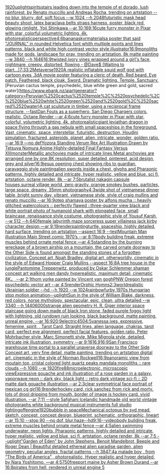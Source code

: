 [1920](https://www.ebank.nz/aiartgenerator?category=1920)[uplight](https://www.ebank.nz/aiartgenerator?category=uplight)[spirits](https://www.ebank.nz/aiartgenerator?category=spirits)[stairs leading down into the temple of el dorado, lush rainforest, by Renato muccillo and Andreas Rocha, trending on artstation --no blur, blurry, dof, soft focus --w 1024 --h 2048](https://www.ebank.nz/aiartgenerator?category=stairs%2520leading%2520down%2520into%2520the%2520temple%2520of%2520el%2520dorado%2C%2520lush%2520rainforest%2C%2520by%2520Renato%2520muccillo%2520and%2520Andreas%2520Rocha%2C%2520trending%2520on%2520artstation%2520--no%2520blur%2C%2520blurry%2C%2520dof%2C%2520soft%2520focus%2520--w%25201024%2520--h%25202048)[futuristic mask head beauty shoot, latex baraclava belts straps harness, poster, black red, glowing rimlight, Yoji Shinkawa --ar 10:16](https://www.ebank.nz/aiartgenerator?category=futuristic%2520mask%2520head%2520beauty%2520shoot%2C%2520latex%2520baraclava%2520belts%2520straps%2520harness%2C%2520poster%2C%2520black%2520red%2C%2520glowing%2520rimlight%2C%2520Yoji%2520Shinkawa%2520--ar%252010%3A16)[9:16](https://www.ebank.nz/aiartgenerator?category=9%3A16)[cute furry monster in Pixar with star, colorful,volumetric lighting, 4k, photorealistic](https://www.ebank.nz/aiartgenerator?category=cute%2520furry%2520monster%2520in%2520Pixar%2520with%2520star%2C%2520colorful%2Cvolumetric%2520lighting%2C%25204k%2C%2520photorealistic)[perspective](https://www.ebank.nz/aiartgenerator?category=perspective)[4:6](https://www.ebank.nz/aiartgenerator?category=4%3A6)[banana](https://www.ebank.nz/aiartgenerator?category=banana)[](https://www.ebank.nz/aiartgenerator?category=)[skyr](https://www.ebank.nz/aiartgenerator?category=skyr)[materials](https://www.ebank.nz/aiartgenerator?category=materials)[a poster that said "JOURNAL" in rounded Helvetica font whith multiple points and lines patterns, black and white high contrast vector style illustrator](https://www.ebank.nz/aiartgenerator?category=a%2520poster%2520that%2520said%2520%22JOURNAL%22%2520in%2520rounded%2520Helvetica%2520font%2520whith%2520multiple%2520points%2520and%2520lines%2520patterns%2C%2520black%2520and%2520white%2520high%2520contrast%2520vector%2520style%2520illustrator)[16:9](https://www.ebank.nz/aiartgenerator?category=16%3A9)[](https://www.ebank.nz/aiartgenerator?category=)[monoliths made for gods, landscape for pray, trending on artstation, 8k matte painting --w 3840 --h 1646](https://www.ebank.nz/aiartgenerator?category=monoliths%2520made%2520for%2520gods%2C%2520landscape%2520for%2520pray%2C%2520trending%2520on%2520artstation%2C%25208k%2520matte%2520painting%2520--w%25203840%2520--h%25201646)[16:9](https://www.ebank.nz/aiartgenerator?category=16%3A9)[twisted ivory vines wrapped around a girl's face, nightmare, creepy, distorted, flowing - @Dave$ (Waiting to start...)](https://www.ebank.nz/aiartgenerator?category=twisted%2520ivory%2520vines%2520wrapped%2520around%2520a%2520girl%27s%2520face%2C%2520nightmare%2C%2520creepy%2C%2520distorted%2C%2520flowing%2520-%2520%40Dave%24%2520%28Waiting%2520to%2520start...%29)[7:3](https://www.ebank.nz/aiartgenerator?category=7%3A3)[3:2](https://www.ebank.nz/aiartgenerator?category=3%3A2)[Metaverse](https://www.ebank.nz/aiartgenerator?category=Metaverse)[1920](https://www.ebank.nz/aiartgenerator?category=1920)[A realistic inflatable squid wolf god with cartoon eyes ,3d](https://www.ebank.nz/aiartgenerator?category=A%2520realistic%2520inflatable%2520squid%2520wolf%2520god%2520with%2520cartoon%2520eyes%2520%2C3d)[A movie poster featuring a cleric of death. Red beard. Eye patch. Feathered, black cloak. Sword. Dramatic lighting. Temple. Sanctuary.](https://www.ebank.nz/aiartgenerator?category=A%2520movie%2520poster%2520featuring%2520a%2520cleric%2520of%2520death.%2520Red%2520beard.%2520Eye%2520patch.%2520Feathered%2C%2520black%2520cloak.%2520Sword.%2520Dramatic%2520lighting.%2520Temple.%2520Sanctuary.)[Peruvian cactus temple, psychedelic, blue white green and gold, sacred water](https://www.ebank.nz/aiartgenerator?category=Peruvian%2520cactus%2520temple%2C%2520psychedelic%2C%2520blue%2520white%2520green%2520and%2520gold%2C%2520sacred%2520water)[A cat sculpture in timber, using a reciprocal frame structure, --fast](https://www.ebank.nz/aiartgenerator?category=A%2520cat%2520sculpture%2520in%2520timber%2C%2520using%2520a%2520reciprocal%2520frame%2520structure%2C%2520--fast)[](https://www.ebank.nz/aiartgenerator?category=)[Dan Fouts as a superhero, San Diego Chargers colors, realistic, Octane Render --ar 4:6](https://www.ebank.nz/aiartgenerator?category=Dan%2520Fouts%2520as%2520a%2520superhero%2C%2520San%2520Diego%2520Chargers%2520colors%2C%2520realistic%2C%2520Octane%2520Render%2520--ar%25204%3A6)[cute furry monster in Pixar with star, colorful, volumetric lighting, 4k, photorealistic](https://www.ebank.nz/aiartgenerator?category=cute%2520furry%2520monster%2520in%2520Pixar%2520with%2520star%2C%2520colorful%2C%2520volumetric%2520lighting%2C%25204k%2C%2520photorealistic)[giant leviathan dragon in space flying through a gas nebula with small spaceships in the foreground. Vast, cinematic, space, interstellar, futuristic, destruction, Houdini simulation, fractured, asteroids, planet, alien, intricate, wonder, golden ratio, —ar 16:9 —no def](https://www.ebank.nz/aiartgenerator?category=giant%2520leviathan%2520dragon%2520in%2520space%2520flying%2520through%2520a%2520gas%2520nebula%2520with%2520small%2520spaceships%2520in%2520the%2520foreground.%2520Vast%2C%2520cinematic%2C%2520space%2C%2520interstellar%2C%2520futuristic%2C%2520destruction%2C%2520Houdini%2520simulation%2C%2520fractured%2C%2520asteroids%2C%2520planet%2C%2520alien%2C%2520intricate%2C%2520wonder%2C%2520golden%2520ratio%2C%2520%E2%80%94ar%252016%3A9%2520%E2%80%94no%2520def)[Yozora Standing Verum Rex Art Illustration Drawn by Tetsuya Nomura Anime Highly-detailed Final Fantasy Versus XIII](https://www.ebank.nz/aiartgenerator?category=Yozora%2520Standing%2520Verum%2520Rex%2520Art%2520Illustration%2520Drawn%2520by%2520Tetsuya%2520Nomura%2520Anime%2520Highly-detailed%2520Final%2520Fantasy%2520Versus%2520XIII)[monster](https://www.ebank.nz/aiartgenerator?category=monster)[Metallic anchovies made of intricate lines,Metal anchovies are arranged one by one,8K resolution, super detailed, pinterest, acid design, grey and silver](https://www.ebank.nz/aiartgenerator?category=Metallic%2520anchovies%2520made%2520of%2520intricate%2520lines%2CMetal%2520anchovies%2520are%2520arranged%2520one%2520by%2520one%2C8K%2520resolution%2C%2520super%2520detailed%2C%2520pinterest%2C%2520acid%2520design%2C%2520grey%2520and%2520silver)[16:9](https://www.ebank.nz/aiartgenerator?category=16%3A9)[jesus opening chest showing ribs to guardian, caravaggio style painting](https://www.ebank.nz/aiartgenerator?category=jesus%2520opening%2520chest%2520showing%2520ribs%2520to%2520guardian%2C%2520caravaggio%2520style%2520painting)[alien swords inside a chest, glyphs and Pharaonic patterns, highly detailed and intricate, hyper realistic, yellow and blue, sci fi, artstation, octane render, 8k --ar 7:5](https://www.ebank.nz/aiartgenerator?category=alien%2520swords%2520inside%2520a%2520chest%2C%2520glyphs%2520and%2520Pharaonic%2520patterns%2C%2520highly%2520detailed%2520and%2520intricate%2C%2520hyper%2520realistic%2C%2520yellow%2520and%2520blue%2C%2520sci%2520fi%2C%2520artstation%2C%2520octane%2520render%2C%25208k%2520--ar%25207%3A5)[brutalist nakagin capsule houses,surreal village world, zero gravity, orange smokey bushes, particles, large space, dreamy, 35mm photography](https://www.ebank.nz/aiartgenerator?category=brutalist%2520nakagin%2520capsule%2520houses%2Csurreal%2520village%2520world%2C%2520zero%2520gravity%2C%2520orange%2520smokey%2520bushes%2C%2520particles%2C%2520large%2520space%2C%2520dreamy%2C%252035mm%2520photography)[4:3](https://www.ebank.nz/aiartgenerator?category=4%3A3)[wide shot of vietnamese dinner table, bright sunny day, vibrant, vietnamese style, style of craig mullins and renato muccillo --ar 16:9](https://www.ebank.nz/aiartgenerator?category=wide%2520shot%2520of%2520vietnamese%2520dinner%2520table%2C%2520bright%2520sunny%2520day%2C%2520vibrant%2C%2520vietnamese%2520style%2C%2520style%2520of%2520craig%2520mullins%2520and%2520renato%2520muccillo%2520--ar%252016%3A9)[otep shamaya poster by alfons mucha :: heavily glitched watercolours :: perfectly flawed ::](https://www.ebank.nz/aiartgenerator?category=otep%2520shamaya%2520poster%2520by%2520alfons%2520mucha%2520%3A%3A%2520heavily%2520glitched%2520watercolours%2520%3A%3A%2520perfectly%2520flawed%2520%3A%3A)[three-quarter view black and white portrait photo of humanoid shark with elongated face, small braincase, renaissance style costume, photographic style of Yousuf Karsh, --w 512 --h 640](https://www.ebank.nz/aiartgenerator?category=three-quarter%2520view%2520black%2520and%2520white%2520portrait%2520photo%2520of%2520humanoid%2520shark%2520with%2520elongated%2520face%2C%2520small%2520braincase%2C%2520renaissance%2520style%2520costume%2C%2520photographic%2520style%2520of%2520Yousuf%2520Karsh%2C%2520--w%2520512%2520--h%2520640)[female labyrinth maze sorceress super villainess jack kirby  character design —ar 9:19](https://www.ebank.nz/aiartgenerator?category=female%2520labyrinth%2520maze%2520sorceress%2520super%2520villainess%2520jack%2520kirby%2520%2520character%2520design%2520%E2%80%94ar%25209%3A19)[render](https://www.ebank.nz/aiartgenerator?category=render)[painting](https://www.ebank.nz/aiartgenerator?category=painting)[turtle, spaceship, highly detailed, hard surface, trending on artstation --aspect 16:9 --test](https://www.ebank.nz/aiartgenerator?category=turtle%2C%2520spaceship%2C%2520highly%2520detailed%2C%2520hard%2520surface%2C%2520trending%2520on%2520artstation%2520--aspect%252016%3A9%2520--test)[Mountain Man illustration Main Street comic 1970’s --ar 8:11](https://www.ebank.nz/aiartgenerator?category=Mountain%2520Man%2520illustration%2520Main%2520Street%2520comic%25201970%E2%80%99s%2520--ar%25208%3A11)[body building freak, extreme muscles behind ornate metal fence —ar 4:5](https://www.ebank.nz/aiartgenerator?category=body%2520building%2520freak%2C%2520extreme%2520muscles%2520behind%2520ornate%2520metal%2520fence%2520%E2%80%94ar%25204%3A5)[standing by the burning wreckage of a brown airship on a mountain, the carved ornate doorway to the Other Side is found amongst the standing stones of a forgotten civilization. Concept art, Noah Bradley, digital art, otherworldly, cinematic in the style of Edward Hopper Craig Mullins --aspect 16:8](https://www.ebank.nz/aiartgenerator?category=standing%2520by%2520the%2520burning%2520wreckage%2520of%2520a%2520brown%2520airship%2520on%2520a%2520mountain%2C%2520the%2520carved%2520ornate%2520doorway%2520to%2520the%2520Other%2520Side%2520is%2520found%2520amongst%2520the%2520standing%2520stones%2520of%2520a%2520forgotten%2520civilization.%2520Concept%2520art%2C%2520Noah%2520Bradley%2C%2520digital%2520art%2C%2520otherworldly%2C%2520cinematic%2520in%2520the%2520style%2520of%2520Edward%2520Hopper%2520Craig%2520Mullins%2520--aspect%252016%3A8)[A tree house in the jungle](https://www.ebank.nz/aiartgenerator?category=A%2520tree%2520house%2520in%2520the%2520jungle)[Pantomime Treppenwitz, produced by Oskar Schlemmer shaman concept art walking men dandy hyperealistic, maximum detail, cinematic 8K， --ar 2:1](https://www.ebank.nz/aiartgenerator?category=Pantomime%2520Treppenwitz%2C%2520produced%2520by%2520Oskar%2520Schlemmer%2520shaman%2520concept%2520art%2520walking%2520men%2520dandy%2520hyperealistic%2C%2520maximum%2520detail%2C%2520cinematic%25208K%EF%BC%8C%2520--ar%25202%3A1)[thom yorke painted by Vincent van gogh](https://www.ebank.nz/aiartgenerator?category=thom%2520yorke%2520painted%2520by%2520Vincent%2520van%2520gogh)[PNW Oregon forest psychedelic vector art --ar 4:5](https://www.ebank.nz/aiartgenerator?category=PNW%2520Oregon%2520forest%2520psychedelic%2520vector%2520art%2520--ar%25204%3A5)[render](https://www.ebank.nz/aiartgenerator?category=render)[Orphic Hymns](https://www.ebank.nz/aiartgenerator?category=Orphic%2520Hymns)[2:3](https://www.ebank.nz/aiartgenerator?category=2%3A3)[world](https://www.ebank.nz/aiartgenerator?category=world)[realistic Ukrainian soldier --hd --h 1920 --w 1024](https://www.ebank.nz/aiartgenerator?category=realistic%2520Ukrainian%2520soldier%2520--hd%2520--h%25201920%2520--w%25201024)[rainbow](https://www.ebank.nz/aiartgenerator?category=rainbow)[furby 1970s Hungarian stop motion animation](https://www.ebank.nz/aiartgenerator?category=furby%25201970s%2520Hungarian%2520stop%2520motion%2520animation)[--uplight](https://www.ebank.nz/aiartgenerator?category=--uplight)[Sun in the style of William Blake, darkness, red colors, norse mythology, spectacular, epic, clean, ultra detailed --w 3340 --h 1440](https://www.ebank.nz/aiartgenerator?category=Sun%2520in%2520the%2520style%2520of%2520William%2520Blake%2C%2520darkness%2C%2520red%2520colors%2C%2520norse%2520mythology%2C%2520spectacular%2C%2520epic%2C%2520clean%2C%2520ultra%2520detailed%2520--w%25203340%2520--h%25201440)[6000](https://www.ebank.nz/aiartgenerator?category=6000)[strange alien geometry H. R. Giger interior space staircase going down made of black Iron stone, faded purple foggy light with lightning, old rundown ruin looking, black background, matte painting, unreal engine, --ar 16:9](https://www.ebank.nz/aiartgenerator?category=strange%2520alien%2520geometry%2520H.%2520R.%2520Giger%2520interior%2520space%2520staircase%2520going%2520down%2520made%2520of%2520black%2520Iron%2520stone%2C%2520faded%2520purple%2520foggy%2520light%2520with%2520lightning%2C%2520old%2520rundown%2520ruin%2520looking%2C%2520black%2520background%2C%2520matte%2520painting%2C%2520unreal%2520engine%2C%2520--ar%252016%3A9)[20:9](https://www.ebank.nz/aiartgenerator?category=20%3A9)[electric](https://www.ebank.nz/aiartgenerator?category=electric)[450](https://www.ebank.nz/aiartgenerator?category=450)[4:5](https://www.ebank.nz/aiartgenerator?category=4%3A5)[vanessa ives, expressive, femenine, spirit,  , Tarot Card, Straight lines, alien language, chakras, tarot card, perfect eye alignment, perfect facial features, golden ratio, Peter Mohrbacher style, Marc Simonetti style, Mike Mignola style, detailed, intricate ink illustration, symmetry --ar 9:16](https://www.ebank.nz/aiartgenerator?category=vanessa%2520ives%2C%2520expressive%2C%2520femenine%2C%2520spirit%2C%2520%2520%2C%2520Tarot%2520Card%2C%2520Straight%2520lines%2C%2520alien%2520language%2C%2520chakras%2C%2520tarot%2520card%2C%2520perfect%2520eye%2520alignment%2C%2520perfect%2520facial%2520features%2C%2520golden%2520ratio%2C%2520Peter%2520Mohrbacher%2520style%2C%2520Marc%2520Simonetti%2520style%2C%2520Mike%2520Mignola%2520style%2C%2520detailed%2C%2520intricate%2520ink%2520illustration%2C%2520symmetry%2520--ar%25209%3A16)[16.9](https://www.ebank.nz/aiartgenerator?category=16.9)[16:9](https://www.ebank.nz/aiartgenerator?category=16%3A9)[San Francisco warehouse time portal to a parallel unaverse doorway to the Other Side Concept art, very fine detail, matte painting, trending on artstation digital art, cinematic in the style of Norman Rockwell](https://www.ebank.nz/aiartgenerator?category=San%2520Francisco%2520warehouse%2520time%2520portal%2520to%2520a%2520parallel%2520unaverse%2520doorway%2520to%2520the%2520Other%2520Side%2520Concept%2520art%2C%2520very%2520fine%2520detail%2C%2520matte%2520painting%2C%2520trending%2520on%2520artstation%2520digital%2520art%2C%2520cinematic%2520in%2520the%2520style%2520of%2520Norman%2520Rockwell)[16:9](https://www.ebank.nz/aiartgenerator?category=16%3A9)[panoramic view from moutain top, cristal colored light quartz peaks mandala monoliths :: rare clouds --h 1080 --w 1920](https://www.ebank.nz/aiartgenerator?category=panoramic%2520view%2520from%2520moutain%2520top%2C%2520cristal%2520colored%2520light%2520quartz%2520peaks%2520mandala%2520monoliths%2520%3A%3A%2520rare%2520clouds%2520--h%25201080%2520--w%25201920)[fire](https://www.ebank.nz/aiartgenerator?category=fire)[88](https://www.ebank.nz/aiartgenerator?category=88)[microelectronic, microscopic view](https://www.ebank.nz/aiartgenerator?category=microelectronic%2C%2520microscopic%2520view)[Expressive gouache and ink illustration of a rose garden in a galaxy, vaporwave neon :: dark sky, black light :: retro dark vintage sci-fi :: 2D matte dark gouache illustration  --ar 2:3](https://www.ebank.nz/aiartgenerator?category=Expressive%2520gouache%2520and%2520ink%2520illustration%2520of%2520a%2520rose%2520garden%2520in%2520a%2520galaxy%2C%2520vaporwave%2520neon%2520%3A%3A%2520dark%2520sky%2C%2520black%2520light%2520%3A%3A%2520retro%2520dark%2520vintage%2520sci-fi%2520%3A%3A%25202D%2520matte%2520dark%2520gouache%2520illustration%2520%2520--ar%25202%3A3)[clear symmetrical face portrait of mexican cg girl](https://www.ebank.nz/aiartgenerator?category=clear%2520symmetrical%2520face%2520portrait%2520of%2520mexican%2520cg%2520girl)[16:9](https://www.ebank.nz/aiartgenerator?category=16%3A9)[render](https://www.ebank.nz/aiartgenerator?category=render)[hockey card, rick sanchez from rick and morty. lots of drool dripping from mouth. border of image is hockey card. vivid illustration. --ar 7:11 --style 5](https://www.ebank.nz/aiartgenerator?category=hockey%2520card%2C%2520rick%2520sanchez%2520from%2520rick%2520and%2520morty.%2520lots%2520of%2520drool%2520dripping%2520from%2520mouth.%2520border%2520of%2520image%2520is%2520hockey%2520card.%2520vivid%2520illustration.%2520--ar%25207%3A11%2520--style%25205)[afghani  Icelandic handmade old world vintage photographs white background musical instruments full studio lighting](https://www.ebank.nz/aiartgenerator?category=afghani%2520%2520Icelandic%2520handmade%2520old%2520world%2520vintage%2520photographs%2520white%2520background%2520musical%2520instruments%2520full%2520studio%2520lighting)[off](https://www.ebank.nz/aiartgenerator?category=off)[engine](https://www.ebank.nz/aiartgenerator?category=engine)[1920](https://www.ebank.nz/aiartgenerator?category=1920)[bubble in space](https://www.ebank.nz/aiartgenerator?category=bubble%2520in%2520space)[Mechanical octopus by syd mead, sketch, concept, concept design, blueprint, schematic, orthographic, lineart --ar 15:10 --stop 90 --no dof, blur,](https://www.ebank.nz/aiartgenerator?category=Mechanical%2520octopus%2520by%2520syd%2520mead%2C%2520sketch%2C%2520concept%2C%2520concept%2520design%2C%2520blueprint%2C%2520schematic%2C%2520orthographic%2C%2520lineart%2520--ar%252015%3A10%2520--stop%252090%2520--no%2520dof%2C%2520blur%2C)[haze](https://www.ebank.nz/aiartgenerator?category=haze)[--hd](https://www.ebank.nz/aiartgenerator?category=--hd)[9:16](https://www.ebank.nz/aiartgenerator?category=9%3A16)[--video](https://www.ebank.nz/aiartgenerator?category=--video)[body building freak, extreme muscles behind ornate metal fence —ar 4:5](https://www.ebank.nz/aiartgenerator?category=body%2520building%2520freak%2C%2520extreme%2520muscles%2520behind%2520ornate%2520metal%2520fence%2520%E2%80%94ar%25204%3A5)[alien swimming underwater, neon lights, Pharaonic patterns, highly detailed and intricate, hyper realistic, yellow and blue, sci fi, artstation, octane render, 8k --ar 7:5 --uplight](https://www.ebank.nz/aiartgenerator?category=alien%2520swimming%2520underwater%2C%2520neon%2520lights%2C%2520Pharaonic%2520patterns%2C%2520highly%2520detailed%2520and%2520intricate%2C%2520hyper%2520realistic%2C%2520yellow%2520and%2520blue%2C%2520sci%2520fi%2C%2520artstation%2C%2520octane%2520render%2C%25208k%2520--ar%25207%3A5%2520--uplight)["Garden of Eden" by John Stephens, Benoit Mandelbrot, Beeple and Roger Dean | Beautiful detailed ethereal alien paradise garden, alien geometry, peculiar angles, fractal patterns --h 384](https://www.ebank.nz/aiartgenerator?category=%22Garden%2520of%2520Eden%22%2520by%2520John%2520Stephens%2C%2520Benoit%2520Mandelbrot%2C%2520Beeple%2520and%2520Roger%2520Dean%2520%7C%2520Beautiful%2520detailed%2520ethereal%2520alien%2520paradise%2520garden%2C%2520alien%2520geometry%2C%2520peculiar%2520angles%2C%2520fractal%2520patterns%2520--h%2520384)[7:4](https://www.ebank.nz/aiartgenerator?category=7%3A4)[a malade boy , from “The Birds of America” , photorealistic, Hyper realistic and hyper detailed, by  Nara Yoshitomo, —ar 4:5](https://www.ebank.nz/aiartgenerator?category=a%2520malade%2520boy%2520%2C%2520from%2520%E2%80%9CThe%2520Birds%2520of%2520America%E2%80%9D%2520%2C%2520photorealistic%2C%2520Hyper%2520realistic%2520and%2520hyper%2520detailed%2C%2520by%2520%2520Nara%2520Yoshitomo%2C%2520%E2%80%94ar%25204%3A5)[750](https://www.ebank.nz/aiartgenerator?category=750)[freeport maine by Asher Brown Durand --ar 16:8](https://www.ebank.nz/aiartgenerator?category=freeport%2520maine%2520by%2520Asher%2520Brown%2520Durand%2520--ar%252016%3A8)[pirates from hell, rendered in unreal engine 5](https://www.ebank.nz/aiartgenerator?category=pirates%2520from%2520hell%2C%2520rendered%2520in%2520unreal%2520engine%25205)